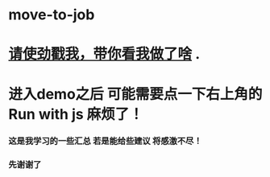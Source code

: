 # move-to-job

# [请使劲戳我，带你看我做了啥](https://jsbin.com/qawanuy/edit?js,output) . 
# 进入demo之后 可能需要点一下右上角的Run with js 麻烦了！

### 这是我学习的一些汇总 若是能给些建议 将感激不尽！  
### 先谢谢了
